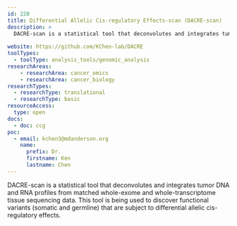 ```yaml
---
id: 220
title: Differential Allelic Cis-regulatory Effects-scan (DACRE-scan)
description: >
  DACRE-scan is a statistical tool that deconvolutes and integrates tumor DNA and RNA profiles from matched whole-exome and whole-transcriptome tissue sequencing data. This tool is being used to discover functional variants (somatic and germline) that are subject to differential allelic cis-regulatory effects.
  
website: https://github.com/KChen-lab/DACRE
toolTypes:
  - toolType: analysis_tools/genomic_analysis
researchAreas:
    - researchArea: cancer_omics
    - researchArea: cancer_biology 
researchTypes:
  - researchType: translational
  - researchType: basic
resourceAccess:
  type: open
docs:
  - doc: ccg
poc:
  - email: kchen3@mdanderson.org
    name:
      prefix: Dr.
      firstname: Ken
      lastname: Chen
---
```

DACRE-scan is a statistical tool that deconvolutes and integrates tumor DNA and RNA profiles from matched whole-exome and whole-transcriptome tissue sequencing data. This tool is being used to discover functional variants (somatic and germline) that are subject to differential allelic cis-regulatory effects.
